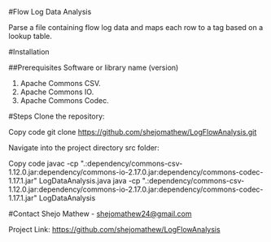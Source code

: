 #Flow Log Data Analysis

Parse a file containing flow log data and maps each row to a tag based on a lookup table. 

#Installation


##Prerequisites
Software or library name (version)

1. Apache Commons CSV.
2. Apache Commons IO.
3. Apache Commons Codec.

#Steps
Clone the repository:

Copy code
git clone https://github.com/shejomathew/LogFlowAnalysis.git 

Navigate into the project directory src folder:

Copy code
javac -cp ".:dependency/commons-csv-1.12.0.jar:dependency/commons-io-2.17.0.jar:dependency/commons-codec-1.17.1.jar" LogDataAnalysis.java 
java -cp ".:dependency/commons-csv-1.12.0.jar:dependency/commons-io-2.17.0.jar:dependency/commons-codec-1.17.1.jar" LogDataAnalysis 


#Contact
Shejo Mathew - shejomathew24@gmail.com

Project Link: https://github.com/shejomathew/LogFlowAnalysis
